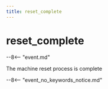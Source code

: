 ```yaml
---
title: reset_complete
---
```


# reset_complete


--8<-- "event.md"

The machine reset process is complete

--8<-- "event_no_keywords_notice.md"
